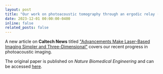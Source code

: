 ```yaml
---
layout: post
title: "Our work on photoacoustic tomography through an ergodic relay (PACTER) is covered by Caltech News"
date: 2023-12-01 00:00:00-0400
inline: false
related_posts: false
---
```


A new article on <b>Caltech News</b> titled <a href="https://www.caltech.edu/about/news/advancements-make-laser-based-imaging-simpler-and-three-dimensional">"Advancements Make Laser-Based Imaging Simpler and Three-Dimensional"</a> covers our recent progress in photoacoustic imaging.

The original paper is published on <i>Nature Biomedical Engineering</i> and can be accessed <a href="https://www.nature.com/articles/s41551-023-01149-4">here</a>.
